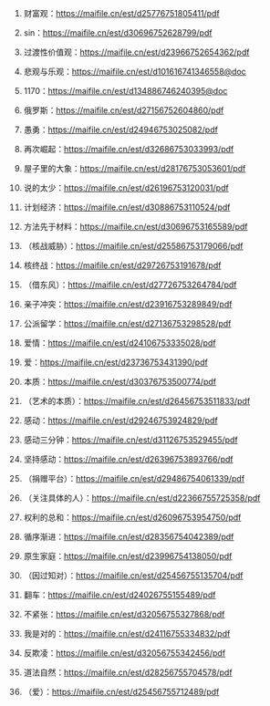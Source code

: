1. 财富观：https://maifile.cn/est/d25776751805411/pdf

2. sin：https://maifile.cn/est/d30696752628799/pdf

3. 过渡性价值观：https://maifile.cn/est/d23966752654362/pdf

4. 悲观与乐观：https://maifile.cn/est/d101616741346558@doc

5. 1170：https://maifile.cn/est/d134886746240395@doc

6. 俄罗斯：https://maifile.cn/est/d27156752604860/pdf

7. 愚勇：https://maifile.cn/est/d24946753025082/pdf

8. 再次崛起：https://maifile.cn/est/d32686753033993/pdf

9. 屋子里的大象：https://maifile.cn/est/d28176753053601/pdf

10. 说的太少：https://maifile.cn/est/d26196753120031/pdf

11. 计划经济：https://maifile.cn/est/d30886753110524/pdf

12. 方法先于材料：https://maifile.cn/est/d30696753165589/pdf

13. （核战威胁）：https://maifile.cn/est/d25586753179066/pdf

14. 核终战：https://maifile.cn/est/d29726753191678/pdf

15. （借东风）：https://maifile.cn/est/d27726753264784/pdf

16. 亲子冲突：https://maifile.cn/est/d23916753289849/pdf

17. 公派留学：https://maifile.cn/est/d27136753298528/pdf

18. 爱情：https://maifile.cn/est/d24106753335028/pdf

19. 爱：https://maifile.cn/est/d23736753431390/pdf

20. 本质：https://maifile.cn/est/d30376753500774/pdf

21. （艺术的本质）：https://maifile.cn/est/d26456753511833/pdf

22. 感动：https://maifile.cn/est/d29246753924829/pdf

23. 感动三分钟：https://maifile.cn/est/d31126753529455/pdf

24. 坚持感动：https://maifile.cn/est/d26396753893766/pdf

25. （捐赠平台）：https://maifile.cn/est/d29486754061339/pdf

26. （关注具体的人）：https://maifile.cn/est/d22366755725358/pdf

27. 权利的总和：https://maifile.cn/est/d26096753954750/pdf

28. 循序渐进：https://maifile.cn/est/d28356754042389/pdf

29. 原生家庭：https://maifile.cn/est/d23996754138050/pdf

30. （因过知对）：https://maifile.cn/est/d25456755135704/pdf

31. 翻车：https://maifile.cn/est/d24026755155489/pdf

32. 不紧张：https://maifile.cn/est/d32056755327868/pdf

33. 我是对的：https://maifile.cn/est/d24116755334832/pdf

34. 反欺凌：https://maifile.cn/est/d32056755342456/pdf

35. 道法自然：https://maifile.cn/est/d28256755704578/pdf

36. （爱）：https://maifile.cn/est/d25456755712489/pdf

    

